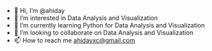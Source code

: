 - 👋 Hi, I’m @ahiday
- 👀 I’m interested in Data Analysis and Visualization
- 🌱 I’m currently learning Python for Data Analysis and Visualization
- 💞️ I’m looking to collaborate on Data Analysis and Visualization
- 📫 How to reach me ahidayxc@gmail.com

<!---
ahiday/ahiday is a ✨ special ✨ repository because its `README.md` (this file) appears on your GitHub profile.
You can click the Preview link to take a look at your changes.
--->
